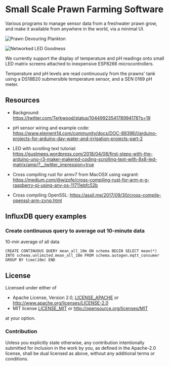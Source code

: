 # Small Scale Prawn Farming Software

Various programs to manage sensor data from a freshwater prawn grow, and make it available from anywhere in the world, via a minimal UI.

![Prawn Devouring Plankton](https://pbs.twimg.com/media/DpPZJWwUUAAZNEx.jpg:small)

![Networked LED Goodness](demo.gif)

We currently support the display of temperature and pH readings onto small LED matrix screens attached to inexpensive ESP8266 microcontrollers.

Temperature and pH levels are read continuously from the prawns' tank using a DS18B20 submersible temperature sensor, and a SEN 0169 pH meter.

## Resources 

- Background: https://twitter.com/Terkwood/status/1044992354178994178?s=19
- pH sensor wiring and example code: https://www.element14.com/community/docs/DOC-89396/l/arduino-projects-for-arduino-day-water-and-irrigation-projects-part-2

- LED with scrolling text tutorial: https://gustmees.wordpress.com/2018/04/08/first-steps-with-the-arduino-uno-r3-maker-makered-coding-scrolling-text-with-8x8-led-matrix/amp/?__twitter_impression=true
- Cross compiling rust for armv7 from MacOSX using vagrant: https://medium.com/@wizofe/cross-compiling-rust-for-arm-e-g-raspberry-pi-using-any-os-11711ebfc52b
- Cross compiling OpenSSL: https://assil.me/2017/09/30/cross-compile-openssl-arm-zynq.html

## InfluxDB query examples

### Create continuous query to average out 10-minute data

10-min average of all data

```
CREATE CONTINUOUS QUERY mean_all_10m ON schema BEGIN SELECT mean(*) INTO schema.unlimited.mean_all_10m FROM schema.autogen.mqtt_consumer GROUP BY time(10m) END
```

## License

Licensed under either of

 * Apache License, Version 2.0, [LICENSE_APACHE](LICENSE_APACHE) or http://www.apache.org/licenses/LICENSE-2.0
 * MIT license [LICENSE_MIT](LICENSE_MIT) or http://opensource.org/licenses/MIT

at your option.

### Contribution



Unless you explicitly state otherwise, any contribution intentionally submitted
for inclusion in the work by you, as defined in the Apache-2.0 license, shall be dual licensed as above, without any additional terms or conditions.
